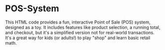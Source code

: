 # POS-System
This HTML code provides a fun, interactive Point of Sale (POS) system, designed as a toy. It includes features like product selection, a running total, and checkout, but it's a simplified version not for real-world transactions. It's a great way for kids (or adults!) to play "shop" and learn basic retail math.
